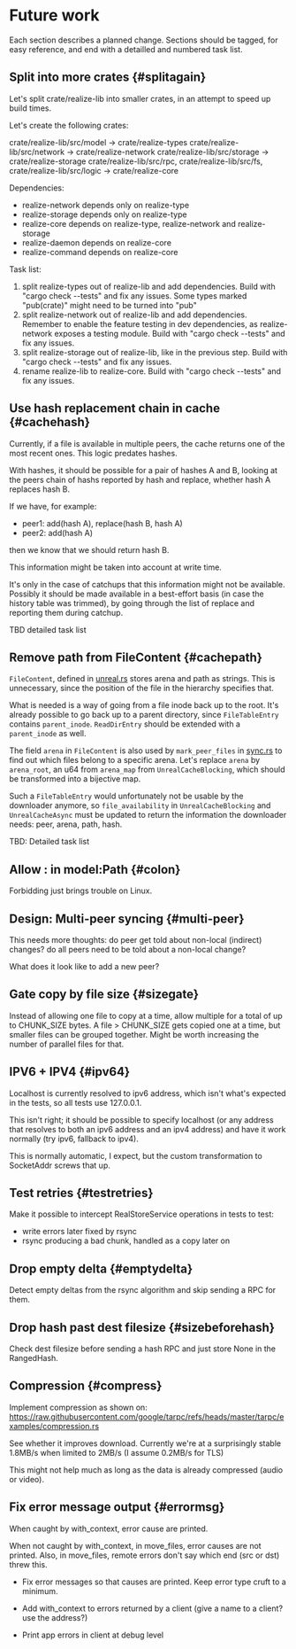 # Future work

Each section describes a planned change. Sections should be tagged,
for easy reference, and end with a detailled and numbered task list.

## Split into more crates {#splitagain}

Let's split crate/realize-lib into smaller crates, in an attempt to
speed up build times.

Let's create the following crates:

crate/realize-lib/src/model -> crate/realize-types
crate/realize-lib/src/network -> crate/realize-network
crate/realize-lib/src/storage -> crate/realize-storage
crate/realize-lib/src/rpc, crate/realize-lib/src/fs, crate/realize-lib/src/logic  -> crate/realize-core

Dependencies:

 - realize-network depends only on realize-type
 - realize-storage depends only on realize-type
 - realize-core depends on realize-type, realize-network and realize-storage
 - realize-daemon depends on realize-core
 - realize-command depends on realize-core

Task list:

1. split realize-types out of realize-lib and add dependencies. Build with "cargo check --tests" and fix any issues. Some types marked "pub(crate)" might need to be turned into "pub"
2. split realize-network out of realize-lib and add dependencies. Remember to enable the feature testing in dev dependencies, as realize-network exposes a testing module. Build with "cargo check --tests" and fix any issues.
3. split realize-storage out of realize-lib, like in the previous step. Build with "cargo check --tests" and fix any issues.
4. rename realize-lib to realize-core. Build with "cargo check --tests" and fix any issues.

## Use hash replacement chain in cache {#cachehash}

Currently, if a file is available in multiple peers, the cache returns
one of the most recent ones. This logic predates hashes.

With hashes, it should be possible for a pair of hashes A and B,
looking at the peers chain of hashs reported by hash and replace,
whether hash A replaces hash B.

If we have, for example:

 - peer1: add(hash A), replace(hash B, hash A)
 - peer2: add(hash A)

then we know that we should return hash B.

This information might be taken into account at write time.

It's only in the case of catchups that this information might not be
available. Possibly it should be made available in a best-effort basis
(in case the history table was trimmed), by going through the list of
replace and reporting them during catchup.

TBD detailed task list

## Remove path from FileContent {#cachepath}

`FileContent`, defined in
[unreal.rs](crate/realize-lib/src/storage/unreal.rs) stores arena and
path as strings. This is unnecessary, since the position of the file
in the hierarchy specifies that.

What is needed is a way of going from a file inode back up to the
root. It's already possible to go back up to a parent directory, since
`FileTableEntry` contains `parent_inode`. `ReadDirEntry` should be
extended with a `parent_inode` as well.

The field `arena` in `FileContent` is also used by `mark_peer_files`
in [sync.rs](crate/realize-lib/src/storage/unreal/sync.rs) to find out
which files belong to a specific arena. Let's replace `arena` by
`arena_root`, an u64 from `arena_map` from `UnrealCacheBlocking`, which
should be transformed into a bijective map.

Such a `FileTableEntry` would unfortunately not be usable by the
downloader anymore, so `file_availability` in `UnrealCacheBlocking`
and `UnrealCacheAsync` must be updated to return the information the
downloader needs: peer, arena, path, hash.

TBD: Detailed task list

## Allow : in model:Path {#colon}

Forbidding just brings trouble on Linux.

## Design: Multi-peer syncing {#multi-peer}

This needs more thoughts: do peer get told about non-local (indirect)
changes? do all peers need to be told about a non-local change?

What does it look like to add a new peer?

## Gate copy by file size {#sizegate}

Instead of allowing one file to copy at a time, allow multiple for a
total of up to CHUNK_SIZE bytes. A file > CHUNK_SIZE gets copied one
at a time, but smaller files can be grouped together. Might be worth
increasing the number of parallel files for that.

## IPV6 + IPV4 {#ipv64}

Localhost is currently resolved to ipv6 address, which isn't what's
expected in the tests, so all tests use 127.0.0.1.

This isn't right; it should be possible to specify localhost (or any
address that resolves to both an ipv6 address and an ipv4 address) and
have it work normally (try ipv6, fallback to ipv4).

This is normally automatic, I expect, but the custom transformation to
SocketAddr screws that up.

## Test retries {#testretries}

Make it possible to intercept RealStoreService operations in tests to
test:

- write errors later fixed by rsync
- rsync producing a bad chunk, handled as a copy later on

## Drop empty delta {#emptydelta}

Detect empty deltas from the rsync algorithm and skip sending a RPC
for them.

## Drop hash past dest filesize {#sizebeforehash}

Check dest filesize before sending a hash RPC and just store None in
the RangedHash.

## Compression {#compress}

Implement compression as shown on:
https://raw.githubusercontent.com/google/tarpc/refs/heads/master/tarpc/examples/compression.rs

See whether it improves download. Currently we're at a surprisingly
stable 1.8MB/s when limited to 2MB/s (I assume 0.2MB/s for TLS)

This might not help much as long as the data is already compressed
(audio or video).

## Fix error message output {#errormsg}

When caught by with_context, error cause are printed.

When not caught by with_context, in move_files, error causes are not
printed. Also, in move_files, remote errors don't say which end (src
or dst) threw this.

- Fix error messages so that causes are printed. Keep error type cruft
  to a minimum.

- Add with_context to errors returned by a client (give a name to a
  client? use the address?)

- Print app errors in client at debug level
